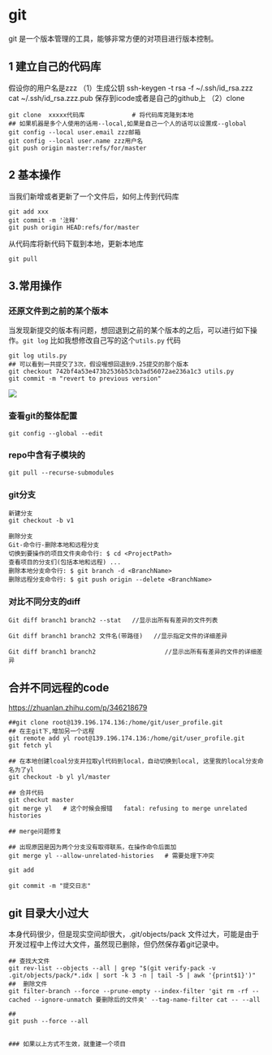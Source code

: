 # git

git 是一个版本管理的工具，能够非常方便的对项目进行版本控制。

## 1 建立自己的代码库

假设你的用户名是zzz
（1）生成公钥
ssh-keygen -t rsa -f ~/.ssh/id_rsa.zzz
cat ~/.ssh/id_rsa.zzz.pub 保存到icode或者是自己的github上
（2）clone

```
git clone  xxxxx代码库             # 将代码库克隆到本地
## 如果机器是多个人使用的话用--local,如果是自己一个人的话可以设置成--global
git config --local user.email zzz邮箱
git config --local user.name zzz用户名
git push origin master:refs/for/master
```

## 2 基本操作

当我们新增或者更新了一个文件后，如何上传到代码库
```
git add xxx
git commit -m '注释'
git push origin HEAD:refs/for/master
```
从代码库将新代码下载到本地，更新本地库

```
git pull
```
## 3.常用操作

### 还原文件到之前的某个版本

当发现新提交的版本有问题，想回退到之前的某个版本的之后，可以进行如下操作。`git log`
比如我想修改自己写的这个`utils.py` 代码

```shell
git log utils.py
## 可以看到一共提交了3次，假设喔想回退到9.25提交的那个版本
git checkout 742bf4a53e473b2536b53cb3ad56072ae236a1c3 utils.py 
git commit -m "revert to previous version"
```
![](../../Draft/media/15637037678160/15699932802240.jpg)



### 查看git的整体配置
```
git config --global --edit
```


### repo中含有子模块的
```
git pull --recurse-submodules
```

### git分支

```
新建分支
git checkout -b v1

删除分支
Git-命令行-删除本地和远程分支
切换到要操作的项目文件夹命令行: $ cd <ProjectPath>
查看项目的分支们(包括本地和远程) ...
删除本地分支命令行: $ git branch -d <BranchName>
删除远程分支命令行: $ git push origin --delete <BranchName>
```



### 对比不同分支的diff

```
Git diff branch1 branch2 --stat   //显示出所有有差异的文件列表

Git diff branch1 branch2 文件名(带路径)   //显示指定文件的详细差异

Git diff branch1 branch2                   //显示出所有有差异的文件的详细差异
```


## 合并不同远程的code

https://zhuanlan.zhihu.com/p/346218679


```shell
##git clone root@139.196.174.136:/home/git/user_profile.git
## 在主git下,增加另一个远程
git remote add yl root@139.196.174.136:/home/git/user_profile.git
git fetch yl

## 在本地创建lcoal分支并拉取yl代码到local，自动切换到local, 这里我的local分支命名为了yl
git checkout -b yl yl/master

## 合并代码
git checkut master
git merge yl   # 这个时候会报错   fatal: refusing to merge unrelated histories
```

```shell
## merge问题修复

## 出现原因是因为两个分支没有取得联系，在操作命令后面加
git merge yl --allow-unrelated-histories   # 需要处理下冲突

git add

git commit -m "提交日志"

```




## git 目录大小过大

本身代码很少，但是现实空间却很大，.git/objects/pack 文件过大，可能是由于开发过程中上传过大文件，虽然现已删除，但仍然保存着git记录中。

```shell
## 查找大文件
git rev-list --objects --all | grep "$(git verify-pack -v .git/objects/pack/*.idx | sort -k 3 -n | tail -5 | awk '{print$1}')"
##  删除文件
git filter-branch --force --prune-empty --index-filter 'git rm -rf --cached --ignore-unmatch 要删除后的文件夹' --tag-name-filter cat -- --all

## 
git push --force --all


### 如果以上方式不生效，就重建一个项目
```